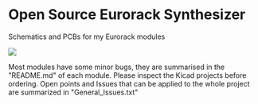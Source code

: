 # Open Source Eurorack Synthesizer

Schematics and PCBs for my Eurorack modules

![](https://raw.githubusercontent.com/Fihdi/Eurorack/main/PersonalSetup.png)

Most modules have some minor bugs, they are summarised in the "README.md" of each module. Please inspect the Kicad projects before ordering. Open points and Issues that can be applied to the whole project are summarized in "General_Issues.txt" 
